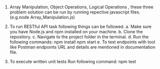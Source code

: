1) Array Manipulation, Object Operations, Logical Operations , these three problem solution can be run by running repective javascript files.(e.g.node Array_Manipulation.js)
2) To run RESTful API task following things can be followed.
  a.	Make sure you have Node.js and npm installed on your machine.
  b.	Clone the repository.
  c.	Navigate to the project folder in the terminal.
  d.	Run the following commands:
   	  npm install 
      npm start
  e. To test endpoints with tool like Postman endpoints URL and details are mentioned in documentation file.

3) To execute written unit tests Run following command:
    npm test
